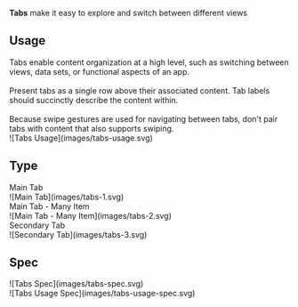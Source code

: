 **Tabs** make it easy to explore and switch between different views

## Usage
<div data-insert-component="ImageGrid">
  <div class="mb-16">
    Tabs enable content organization at a high level, such as switching between views, data sets, or functional aspects of an app.
    <br /><br />
    Present tabs as a single row above their associated content. Tab labels should succinctly describe the content within.
    <br /><br />
    Because swipe gestures are used for navigating between tabs, don't pair tabs with content that also supports swiping.
  </div>
  <div class="img-block">
    ![Tabs Usage](images/tabs-usage.svg)
  </div>
</div>

## Type

<div data-insert-component="ImageGrid">
  <div>
    Main Tab<br />
    ![Main Tab](images/tabs-1.svg)
  </div>
  <div>
    Main Tab - Many Item<br />
    ![Main Tab - Many Item](images/tabs-2.svg)
  </div>
  <div>
    Secondary Tab<br />
    ![Secondary Tab](images/tabs-3.svg)
  </div>
</div>

## Spec

<div data-insert-component="ImageGrid">
  <div>
    ![Tabs Spec](images/tabs-spec.svg)
    <div class="img-width-initial mt-16">
      ![Tabs Usage Spec](images/tabs-usage-spec.svg)
    </div>
  </div>
  <div>
  </div>
  <div>
  </div>
</div>
